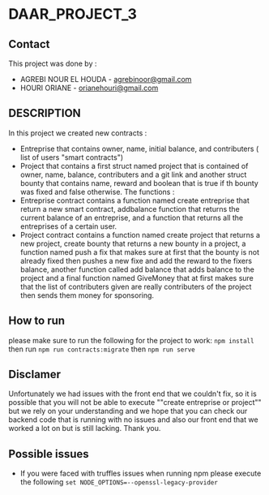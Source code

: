 # DAAR_PROJECT_3
<!--
*** This is PROJECT 3 DAAR 'Working with Solidity'
-->
## Contact
This project was done by :
* AGREBI NOUR EL HOUDA - agrebinoor@gmail.com
* HOURI ORIANE - orianehouri@gmail.com 
## DESCRIPTION
In this project we created new contracts :
* Entreprise that contains owner, name, initial balance, and contributers ( list of users "smart contracts")
* Project that contains a first struct named project that is contained of owner, name, balance, contributers and a git link and another struct bounty that contains name, reward and boolean that is true if th bounty was fixed and false otherwise.
The functions : 
* Entreprise contract contains a function named create entreprise that return a new smart contract, addbalance function that returns the current balance of an entreprise, and a function that returns all the entreprises of a certain user.
* Project contract contains a function named create project that returns a new project, create bounty that returns a new bounty in a project, a function named push a fix that makes sure at first that the bounty is not already fixed then pushes a new fixe and add the reward to the fixers balance, another function called add balance that adds balance to the project and a final function named GiveMoney that at first makes sure that the list of contributers given are really contributers of the project then sends them money for sponsoring.
## How to run
please make sure to run the following for the project to work:
   ```npm install```
then run 
   ```npm run contracts:migrate```
then 
   ```npm run serve```


## Disclamer
Unfortunately we had issues with the front end that we couldn't fix, so it is possible that you will not be able to execute ""create entreprise or project"" but we rely on your understanding and we hope that you can check our backend code that is running with no issues and also our front end that we worked a lot on but is still lacking.
Thank you.
## Possible issues
* If you were faced with truffles issues when running npm please execute the following
```set NODE_OPTIONS=--openssl-legacy-provider```



